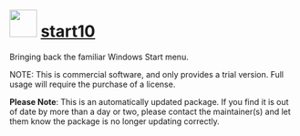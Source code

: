 ﻿# <img src="https://rawcdn.githack.com/virtualex-itv/chocolatey-packages/236ca863026ffec6007175a4117c6a602934e8c1/icons/start10.png" width="48" height="48"/> [start10](https://community.chocolatey.org/packages/start10)

Bringing back the familiar Windows Start menu.

NOTE: This is commercial software, and only provides a trial version. Full usage will require the purchase of a license.

**Please Note**: This is an automatically updated package. If you find it is out of date by more than a day or two, please contact the maintainer(s) and let them know the package is no longer updating correctly.
